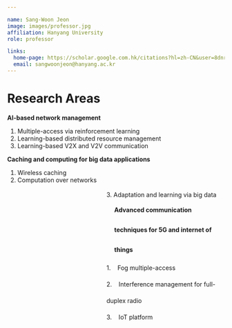 ```yaml
---

name: Sang-Woon Jeon
image: images/professor.jpg
affiliation: Hanyang University
role: professor

links:
  home-page: https://scholar.google.com.hk/citations?hl=zh-CN&user=8dnrnzsAAAAJ
  email: sangwoonjeon@hanyang.ac.kr
---
```

# Research Areas

**AI-based network management**
1. Multiple-access via reinforcement learning
2. Learning-based distributed resource management
3. Learning-based V2X and V2V communication

**Caching and computing for big data applications**
1. Wireless caching
1. Computation over networks
<div style="margin-left: 230px; text-align: left; line-height: 1.7;"> 3. Adaptation and learning via big data </div>

<div style="margin-left: 248px; font-weight: bold; text-align: left; line-height: 3.3;">
    Advanced communication techniques for 5G and internet of things
</div>

<div style="margin-left: 230px; text-align: left; line-height: 2.7;"> 1. &nbsp;&nbsp; Fog multiple-access </div>
<div style="margin-left: 230px; text-align: left; line-height: 2.7;"> 2. &nbsp;&nbsp; Interference management for full-duplex radio </div>
<div style="margin-left: 230px; text-align: left; line-height: 2.7;"> 3. &nbsp;&nbsp; IoT platform </div>





